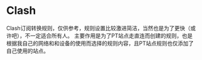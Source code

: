 # Clash

Clash订阅转换规则，仅供参考，规则设置比较激进简洁，当然也是为了更快（或许吧），不一定适合所有人。
主要作用是为了PT站点走直连而创建的规则，也是根据我自己的网络和和设备的使用而选择的规则内容，且PT站点规则也仅添加了自己使用的站点。
